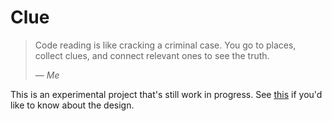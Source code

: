 # Clue

> Code reading is like cracking a criminal case. You go to places,
> collect clues, and connect relevant ones to see the truth.
>
> &mdash; *Me*

This is an experimental project that's still work in progress. See
[this](https://github.com/AmaiKinono/citre/issues/20) if you'd like to
know about the design.

<!-- Local Variables: -->
<!-- fill-column: 72 -->
<!-- sentence-end-double-space: nil -->
<!-- End: -->

